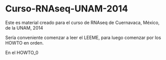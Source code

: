# Curso-RNAseq-UNAM-2014
Este es material creado para el curso de RNAseq de Cuernavaca, México, de la UNAM, 2014

Sería conveniente comenzar a leer el LEEME, para luego comenzar por los HOWTO en orden.

En el HOWTO_0
